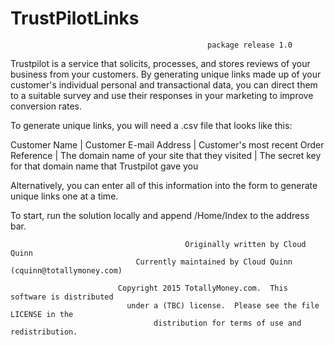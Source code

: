# TrustPilotLinks 
                                                package release 1.0

Trustpilot is a service that solicits, processes, and stores reviews of your business from your customers. By generating unique links made up of your customer's individual personal and transactional data, you can direct them to a suitable survey and use their responses in your marketing to improve conversion rates.

To generate unique links, you will need a .csv file that looks like this:

Customer Name | Customer E-mail Address | Customer's most recent Order Reference | The domain name of your site that they visited | The secret key for that domain name that Trustpilot gave you

Alternatively, you can enter all of this information into the form to generate unique links one at a time.

To start, run the solution locally and append /Home/Index to the address bar.

                                           Originally written by Cloud Quinn
                                Currently maintained by Cloud Quinn (cquinn@totallymoney.com)

                            Copyright 2015 TotallyMoney.com.  This software is distributed
                              under a (TBC) license.  Please see the file LICENSE in the
                                    distribution for terms of use and redistribution.
